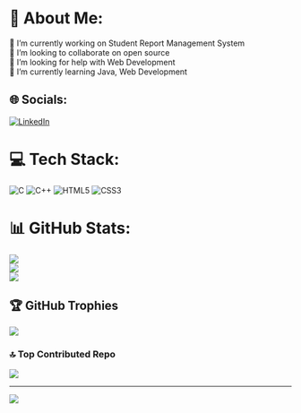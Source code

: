 # 💫 About Me:
🔭 I’m currently working on Student Report Management System<br>👯 I’m looking to collaborate on open source<br>🤝 I’m looking for help with Web Development<br>🌱 I’m currently learning Java, Web Development<br>


## 🌐 Socials:
[![LinkedIn](https://img.shields.io/badge/LinkedIn-%230077B5.svg?logo=linkedin&logoColor=white)](https://linkedin.com/in/https://www.linkedin.com/in/shashwat-agarwal-206023267/) 

# 💻 Tech Stack:
![C](https://img.shields.io/badge/c-%2300599C.svg?style=flat-square&logo=c&logoColor=white) ![C++](https://img.shields.io/badge/c++-%2300599C.svg?style=flat-square&logo=c%2B%2B&logoColor=white) ![HTML5](https://img.shields.io/badge/html5-%23E34F26.svg?style=flat-square&logo=html5&logoColor=white) ![CSS3](https://img.shields.io/badge/css3-%231572B6.svg?style=flat-square&logo=css3&logoColor=white)
# 📊 GitHub Stats:
![](https://github-readme-stats.vercel.app/api?username=shashwat0801&theme=dark&hide_border=false&include_all_commits=true&count_private=true)<br/>
![](https://github-readme-streak-stats.herokuapp.com/?user=shashwat0801&theme=dark&hide_border=false)<br/>
![](https://github-readme-stats.vercel.app/api/top-langs/?username=shashwat0801&theme=dark&hide_border=false&include_all_commits=true&count_private=true&layout=compact)

## 🏆 GitHub Trophies
![](https://github-profile-trophy.vercel.app/?username=shashwat0801&theme=radical&no-frame=false&no-bg=true&margin-w=4)

### 🔝 Top Contributed Repo
![](https://github-contributor-stats.vercel.app/api?username=shashwat0801&limit=5&theme=onedark&combine_all_yearly_contributions=true)

---
[![](https://visitcount.itsvg.in/api?id=shashwat0801&icon=3&color=5)](https://visitcount.itsvg.in)

<!-- Proudly created with GPRM ( https://gprm.itsvg.in ) -->
